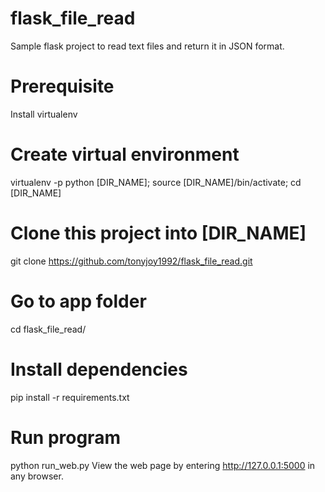 # flask_file_read
Sample flask project to read text files and return it in JSON format.

# Prerequisite
Install virtualenv

# Create virtual environment
virtualenv -p python [DIR_NAME];
source [DIR_NAME]/bin/activate;
cd [DIR_NAME]

# Clone this project into [DIR_NAME]
git clone https://github.com/tonyjoy1992/flask_file_read.git 

# Go to app folder
cd flask_file_read/

# Install dependencies
pip install -r requirements.txt

# Run program
python run_web.py
View the web page by entering http://127.0.0.1:5000 in any browser.
